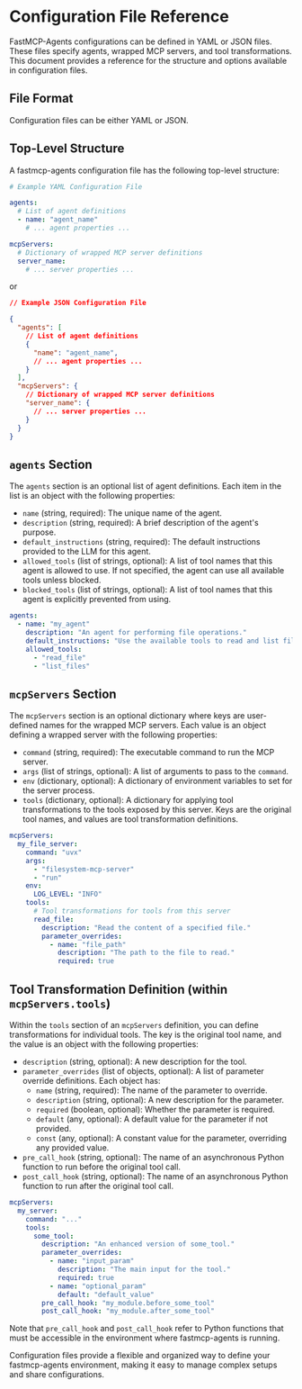 # Configuration File Reference

FastMCP-Agents configurations can be defined in YAML or JSON files. These files specify agents, wrapped MCP servers, and tool transformations. This document provides a reference for the structure and options available in configuration files.

## File Format

Configuration files can be either YAML or JSON.

## Top-Level Structure

A fastmcp-agents configuration file has the following top-level structure:

```yaml
# Example YAML Configuration File

agents:
  # List of agent definitions
  - name: "agent_name"
    # ... agent properties ...

mcpServers:
  # Dictionary of wrapped MCP server definitions
  server_name:
    # ... server properties ...
```

or

```json
// Example JSON Configuration File

{
  "agents": [
    // List of agent definitions
    {
      "name": "agent_name",
      // ... agent properties ...
    }
  ],
  "mcpServers": {
    // Dictionary of wrapped MCP server definitions
    "server_name": {
      // ... server properties ...
    }
  }
}
```

## `agents` Section

The `agents` section is an optional list of agent definitions. Each item in the list is an object with the following properties:

*   `name` (string, required): The unique name of the agent.
*   `description` (string, required): A brief description of the agent's purpose.
*   `default_instructions` (string, required): The default instructions provided to the LLM for this agent.
*   `allowed_tools` (list of strings, optional): A list of tool names that this agent is allowed to use. If not specified, the agent can use all available tools unless blocked.
*   `blocked_tools` (list of strings, optional): A list of tool names that this agent is explicitly prevented from using.

```yaml
agents:
  - name: "my_agent"
    description: "An agent for performing file operations."
    default_instructions: "Use the available tools to read and list files as requested."
    allowed_tools:
      - "read_file"
      - "list_files"
```

## `mcpServers` Section

The `mcpServers` section is an optional dictionary where keys are user-defined names for the wrapped MCP servers. Each value is an object defining a wrapped server with the following properties:

*   `command` (string, required): The executable command to run the MCP server.
*   `args` (list of strings, optional): A list of arguments to pass to the `command`.
*   `env` (dictionary, optional): A dictionary of environment variables to set for the server process.
*   `tools` (dictionary, optional): A dictionary for applying tool transformations to the tools exposed by this server. Keys are the original tool names, and values are tool transformation definitions.

```yaml
mcpServers:
  my_file_server:
    command: "uvx"
    args:
      - "filesystem-mcp-server"
      - "run"
    env:
      LOG_LEVEL: "INFO"
    tools:
      # Tool transformations for tools from this server
      read_file:
        description: "Read the content of a specified file."
        parameter_overrides:
          - name: "file_path"
            description: "The path to the file to read."
            required: true
```

## Tool Transformation Definition (within `mcpServers.tools`)

Within the `tools` section of an `mcpServers` definition, you can define transformations for individual tools. The key is the original tool name, and the value is an object with the following properties:

*   `description` (string, optional): A new description for the tool.
*   `parameter_overrides` (list of objects, optional): A list of parameter override definitions. Each object has:
    *   `name` (string, required): The name of the parameter to override.
    *   `description` (string, optional): A new description for the parameter.
    *   `required` (boolean, optional): Whether the parameter is required.
    *   `default` (any, optional): A default value for the parameter if not provided.
    *   `const` (any, optional): A constant value for the parameter, overriding any provided value.
*   `pre_call_hook` (string, optional): The name of an asynchronous Python function to run before the original tool call.
*   `post_call_hook` (string, optional): The name of an asynchronous Python function to run after the original tool call.

```yaml
mcpServers:
  my_server:
    command: "..."
    tools:
      some_tool:
        description: "An enhanced version of some_tool."
        parameter_overrides:
          - name: "input_param"
            description: "The main input for the tool."
            required: true
          - name: "optional_param"
            default: "default_value"
        pre_call_hook: "my_module.before_some_tool"
        post_call_hook: "my_module.after_some_tool"
```

Note that `pre_call_hook` and `post_call_hook` refer to Python functions that must be accessible in the environment where fastmcp-agents is running.

Configuration files provide a flexible and organized way to define your fastmcp-agents environment, making it easy to manage complex setups and share configurations.
